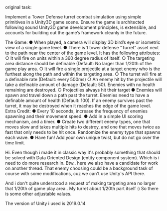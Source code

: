 original task:

Implement a Tower Defense turret combat simulation using simple primitives in a Unity3D game
scene. Ensure the game is architected following sound Unity3D game development principles,
is extensible, and accounts for building out the game’s framework cleanly in the future.

The Game:
● When played, a camera will display 3D bird’s eye or isometric view of a single game
level.
● There is 1 tower defense “Turret” asset next to the path near the center of the game
level. It has the following attributes:
○ It will fire on units within a 360 degree radius of itself.
○ The targeting area distance should be definable (Default: No larger than 1/20th of
the game play area.
○ It will fire a single projectile at a target enemy who is the furthest along the path
and within the targeting area.
○ The turret will fire at a definable rate (Default: every 500ms)
○ An enemy hit by the projectile will take a definable amount of damage (Default:
50). Enemies with no health remaining are destroyed.
○ Projectiles always hit their target
● Enemies will spawn and travel down a path past the turret. Enemies need to have a
definable amount of health (Default: 100). If an enemy survives past the turret, it may be
destroyed when it reaches the edge of the game level.
Extra Credit:
● Every 10 seconds, increase the frequency of enemies spawning and their movement
speed.
● Add in a simple UI scoring mechanism, and a timer.
● Create two different enemy types, one that moves slow and takes multiple hits to
destroy, and one that moves twice as fast that only needs to be hit once. Randomize the
enemy type that spawns each wave.
● Have fun! Add your own unique twist, but do not go over the time limit.


Hi.
Even though i made it in classic way it's probably something that should be solved with Data Oriented Design 
(entity component system). Which is i need to do more research in. Btw.. here we also have a candidate for work on another thread. That 
enemy choosing could be a background task of course with some modifications, cuz we can't use Unity's API there.

And i don't quite understood a request of making targeting area no larger that 1/20th of game play area.. My turret about 1/20th part itself :) So there is some other adjustable values.

The version of Unity i used is 2019.0.14
